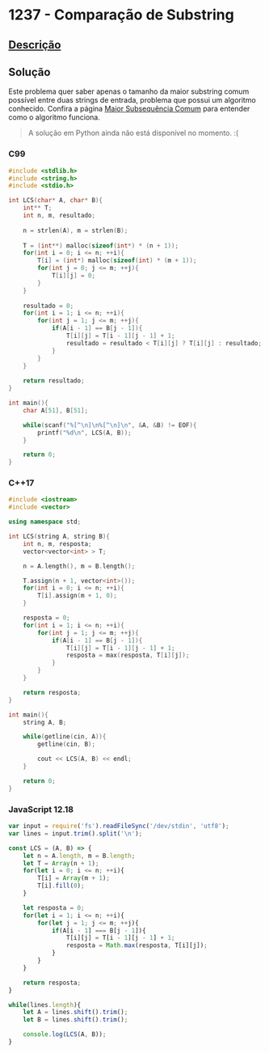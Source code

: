 # 1237 - Comparação de Substring

## [Descrição](https://www.beecrowd.com.br/judge/pt/problems/view/1237)

## Solução

Este problema quer saber apenas o tamanho da maior substring comum possível entre duas strings de entrada, problema que possui um algoritmo conhecido. Confira a página [Maior Subsequência Comum](../base-teorica/strings/maior-subsequencia-comum-lcs.md) para entender como o algoritmo funciona.

> A solução em Python ainda não está disponível no momento. :(

### C99
```c
#include <stdlib.h>
#include <string.h>
#include <stdio.h>

int LCS(char* A, char* B){
    int** T;
    int n, m, resultado;
    
    n = strlen(A), m = strlen(B);
    
    T = (int**) malloc(sizeof(int*) * (n + 1));
    for(int i = 0; i <= n; ++i){
        T[i] = (int*) malloc(sizeof(int) * (m + 1));
        for(int j = 0; j <= m; ++j){
            T[i][j] = 0;
        }
    }
    
    resultado = 0;
    for(int i = 1; i <= n; ++i){
        for(int j = 1; j <= m; ++j){
            if(A[i - 1] == B[j - 1]){
                T[i][j] = T[i - 1][j - 1] + 1;
                resultado = resultado < T[i][j] ? T[i][j] : resultado;
            }
        }
    }
    
    return resultado;
}

int main(){
    char A[51], B[51];

    while(scanf("%[^\n]\n%[^\n]\n", &A, &B) != EOF){
        printf("%d\n", LCS(A, B));
    }

    return 0;
}
```

### C++17
```cpp
#include <iostream>
#include <vector>

using namespace std;

int LCS(string A, string B){
    int n, m, resposta;
    vector<vector<int> > T;

    n = A.length(), m = B.length();

    T.assign(n + 1, vector<int>());
    for(int i = 0; i <= n; ++i){
        T[i].assign(m + 1, 0);
    }

    resposta = 0;
    for(int i = 1; i <= n; ++i){
        for(int j = 1; j <= m; ++j){
            if(A[i - 1] == B[j - 1]){
                T[i][j] = T[i - 1][j - 1] + 1;
                resposta = max(resposta, T[i][j]);
            }
        }
    }

    return resposta;
}

int main(){
    string A, B;

    while(getline(cin, A)){
        getline(cin, B);

        cout << LCS(A, B) << endl;
    }

    return 0;
}
```

### JavaScript 12.18
```javascript
var input = require('fs').readFileSync('/dev/stdin', 'utf8');
var lines = input.trim().split('\n');

const LCS = (A, B) => {
    let n = A.length, m = B.length;
    let T = Array(n + 1);
    for(let i = 0; i <= n; ++i){
        T[i] = Array(m + 1);
        T[i].fill(0);
    }

    let resposta = 0;
    for(let i = 1; i <= n; ++i){
        for(let j = 1; j <= m; ++j){
            if(A[i - 1] === B[j - 1]){
                T[i][j] = T[i - 1][j - 1] + 1;
                resposta = Math.max(resposta, T[i][j]);
            }
        }
    }

    return resposta;
}

while(lines.length){
    let A = lines.shift().trim();
    let B = lines.shift().trim();

    console.log(LCS(A, B));
}
```